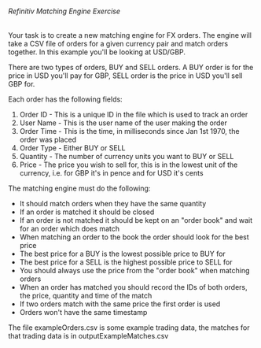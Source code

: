 
###### Refinitiv Matching Engine Exercise

Your task is to create a new matching engine for FX orders. The engine will take a CSV file of orders for a given
currency pair and match orders together. In this example you'll be looking at USD/GBP.

There are two types of orders, BUY and SELL orders. A BUY order is for the price in USD you'll pay for GBP, SELL
order is the price in USD you'll sell GBP for.

Each order has the following fields:
1. Order ID
        - This is a unique ID in the file which is used to track an order
2. User Name
        - This is the user name of the user making the order
3. Order Time
        - This is the time, in milliseconds since Jan 1st 1970, the order was placed
4. Order Type
        - Either BUY or SELL
5. Quantity
        - The number of currency units you want to BUY or SELL
6. Price
        - The price you wish to sell for, this is in the lowest unit of the currency, i.e. for GBP it's in pence and for USD it's cents

The matching engine must do the following:
- It should match orders when they have the same quantity
- If an order is matched it should be closed
- If an order is not matched it should be kept on an "order book" and wait for an order which does match
- When matching an order to the book the order should look for the best price
- The best price for a BUY is the lowest possible price to BUY for
- The best price for a SELL is the highest possible price to SELL for
- You should always use the price from the "order book" when matching orders
- When an order has matched you should record the IDs of both orders, the price, quantity and time of the match
- If two orders match with the same price the first order is used
- Orders won't have the same timestamp

The file exampleOrders.csv is some example trading data, the matches for that trading data is in outputExampleMatches.csv
